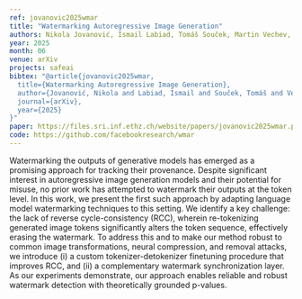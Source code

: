 ```yaml
---
ref: jovanovic2025wmar
title: "Watermarking Autoregressive Image Generation"
authors: Nikola Jovanović, Ismail Labiad, Tomáš Souček, Martin Vechev, Pierre Fernandez
year: 2025
month: 06
venue: arXiv
projects: safeai
bibtex: "@article{jovanovic2025wmar,
  title={Watermarking Autoregressive Image Generation},
  author={Jovanović, Nikola and Labiad, Ismail and Souček, Tomáš and Vechev, Martin and Fernandez, Pierre},
  journal={arXiv},
  year={2025}
}"
paper: https://files.sri.inf.ethz.ch/website/papers/jovanovic2025wmar.pdf
code: https://github.com/facebookresearch/wmar
---
```


Watermarking the outputs of generative models has emerged as a promising approach for tracking their provenance. Despite significant interest in autoregressive image generation models and their potential for misuse, no prior work has attempted to watermark their outputs at the token level. In this work, we present the first such approach by adapting language model watermarking techniques to this setting. We identify a key challenge: the lack of reverse cycle-consistency (RCC), wherein re-tokenizing generated image tokens significantly alters the token sequence, effectively erasing the watermark. To address this and to make our method robust to common image transformations, neural compression, and removal attacks, we introduce (i) a custom tokenizer-detokenizer finetuning procedure that improves RCC, and (ii) a complementary watermark synchronization layer. As our experiments demonstrate, our approach enables reliable and robust watermark detection with theoretically grounded p-values.